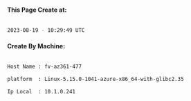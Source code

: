 
   
#### This Page Create at:

```bash

2023-08-19 - 10:29:49 UTC

```

#### Create By Machine:

```bash

Host Name : fv-az361-477

platform  : Linux-5.15.0-1041-azure-x86_64-with-glibc2.35

Ip Local  : 10.1.0.241

```

